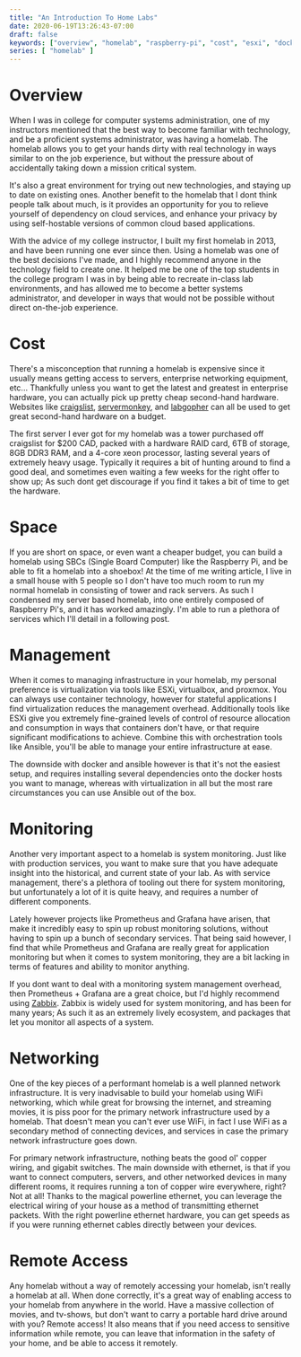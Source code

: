 ```yaml
---
title: "An Introduction To Home Labs"
date: 2020-06-19T13:26:43-07:00
draft: false
keywords: ["overview", "homelab", "raspberry-pi", "cost", "esxi", "docker", "developer", "technology", "ansible"]
series: [ "homelab" ]
---
```


# Overview

When I was in college for computer systems administration, one of my instructors mentioned that the best way to become familiar with technology, and be a proficient systems administrator, was having a homelab. The homelab allows you to get your hands dirty with real technology in ways similar to on the job experience, but without the pressure about of accidentally taking down a mission critical system. 

It's also a great environment for trying out new technologies, and staying up to date on existing ones. Another benefit to the homelab that I dont think people talk about much, is it provides an opportunity for you to relieve yourself of dependency on cloud services, and enhance your privacy by using self-hostable versions of common cloud based applications.

With the advice of my college instructor, I built my first homelab in 2013, and have been running one ever since then. Using a homelab was one of the best decisions I've made, and I highly recommend anyone in the technology field to create one. It helped me be one of the top students in the college program I was in by being able to recreate in-class lab environments, and has allowed me to become a better systems administrator, and developer in ways that would not be possible without direct on-the-job experience.

# Cost

There's a misconception that running a homelab is expensive since it usually means getting access to servers, enterprise networking equipment, etc... Thankfully unless you want to get the latest and greatest in enterprise hardware, you can actually pick up pretty cheap second-hand hardware. Websites like [craigslist](https://craigslist.org), [servermonkey](https://www.servermonkey.com/), and [labgopher](https://labgopher.com/) can all be used to get great second-hand hardware on a budget. 

The first server I ever got for my homelab was a tower purchased off craigslist for $200 CAD, packed with a hardware RAID card, 6TB of storage, 8GB DDR3 RAM, and a 4-core xeon processor, lasting several years of extremely heavy usage. Typically it requires a bit of hunting around to find a good deal, and sometimes even waiting a few weeks for the right offer to show up; As such dont get discourage if you find it takes a bit of time to get the hardware.

# Space

If you are short on space, or even want a cheaper budget, you can build a homelab using SBCs (Single Board Computer) like the Raspberry Pi, and be able to fit a homelab into a shoebox! At the time of me writing article, I live in a small house with 5 people so I don't have too much room to run my normal homelab in consisting of tower and rack servers. As such I condensed my server based homelab, into one entirely composed of Raspberry Pi's, and it has worked amazingly. I'm able to run a plethora of services which I'll detail in a following post.

# Management

When it comes to managing infrastructure in your homelab, my personal preference is virtualization via tools like ESXi, virtualbox, and proxmox. You can always use container technology, however for stateful applications I find virtualization reduces the management overhead. Additionally tools like ESXi give you extremely fine-grained levels of control of resource allocation and consumption in ways that containers don't have, or that require significant modifications to achieve. Combine this with orchestration tools like Ansible, you'll be able to manage your entire infrastructure at ease. 

The downside with docker and ansible however is that it's not the easiest setup, and requires installing several dependencies onto the docker hosts you want to manage, whereas with virtualization in all but the most rare circumstances you can use Ansible out of the box.

# Monitoring

Another very important aspect to a homelab is system monitoring. Just like with production services, you want to make sure that you have adequate insight into the historical, and current state of your lab. As with service management, there's a plethora of tooling out there for system monitoring, but unfortunately a lot of it is quite heavy, and requires a number of different components. 

Lately however projects like Prometheus and Grafana have arisen, that make it incredibly easy to spin up robust monitoring solutions, without having to spin up a bunch of secondary services. That being said however, I find that while Prometheus and Grafana are really great for application monitoring but when it comes to system monitoring, they are a bit lacking in terms of features and ability to monitor anything.

If you dont want to deal with a monitoring system management overhead, then Prometheus + Grafana are a great choice, but I'd highly recommend using [Zabbix](https://www.zabbix.com/). Zabbix is widely used for system monitoring, and has been for many years; As such it as an extremely lively ecosystem, and packages that let you monitor all aspects of a system.

# Networking

One of the key pieces of a performant homelab is a well planned network infrastructure. It is very inadvisable to build your homelab using WiFi networking, which while great for browsing the internet, and streaming movies, it is piss poor for the primary network infrastructure used by a homelab. That doesn't mean you can't ever use WiFi, in fact I use WiFi as a secondary method of connecting devices, and services in case the primary network infrastructure goes down.

For primary network infrastructure, nothing beats the good ol' copper wiring, and gigabit switches. The main downside with ethernet, is that if you want to connect computers, servers, and other networked devices in many different rooms, it requires running a ton of copper wire everywhere, right? Not at all! Thanks to the magical powerline ethernet, you can leverage the electrical wiring of your house as a method of transmitting ethernet packets. With the right powerline ethernet hardware, you can get speeds as if you were running ethernet cables directly between your devices.

# Remote Access

Any homelab without a way of remotely accessing your homelab, isn't really a homelab at all. When done correctly, it's a great way of enabling access to your homelab from anywhere in the world. Have a massive collection of movies, and tv-shows, but don't want to carry a portable hard drive around with you? Remote access! It also means that if you need access to sensitive information while remote, you can leave that information in the safety of your home, and be able to access it remotely.